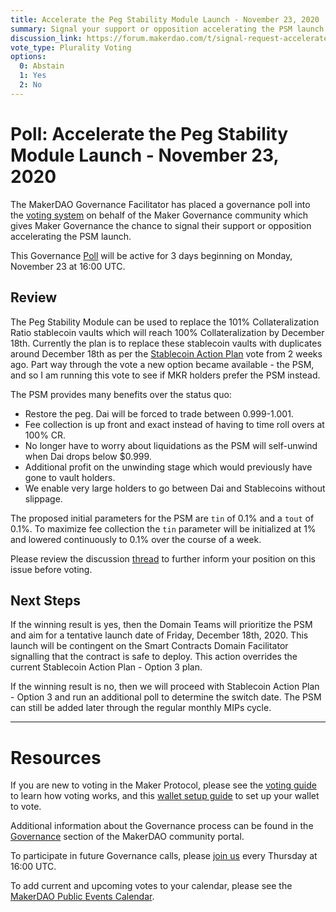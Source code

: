```yaml
---
title: Accelerate the Peg Stability Module Launch - November 23, 2020
summary: Signal your support or opposition accelerating the PSM launch.
discussion_link: https://forum.makerdao.com/t/signal-request-accelerate-the-psm-launch/5094
vote_type: Plurality Voting
options:
  0: Abstain
  1: Yes
  2: No
---
```

# Poll: Accelerate the Peg Stability Module Launch - November 23, 2020

The MakerDAO Governance Facilitator has placed a governance poll into the [voting system](https://vote.makerdao.com/polling) on behalf of the Maker Governance community which gives Maker Governance the chance to signal their support or opposition accelerating the PSM launch.

This Governance [Poll](https://community-development.makerdao.com/en/learn/governance/on-chain-gov) will be active for 3 days beginning on Monday, November 23 at 16:00 UTC.

## Review

The Peg Stability Module can be used to replace the 101% Collateralization Ratio stablecoin vaults which will reach 100% Collateralization by December 18th. Currently the plan is to replace these stablecoin vaults with duplicates around December 18th as per the [Stablecoin Action Plan](https://vote.makerdao.com/polling/QmY1vJPs?network=mainnet#vote-breakdown) vote from 2 weeks ago. Part way through the vote a new option became available - the PSM, and so I am running this vote to see if MKR holders prefer the PSM instead.

The PSM provides many benefits over the status quo:

 * Restore the peg. Dai will be forced to trade between 0.999-1.001.
 * Fee collection is up front and exact instead of having to time roll overs at 100% CR.
 * No longer have to worry about liquidations as the PSM will self-unwind when Dai drops below $0.999.
 * Additional profit on the unwinding stage which would previously have gone to vault holders.
 * We enable very large holders to go between Dai and Stablecoins without slippage.

The proposed initial parameters for the PSM are `tin` of 0.1% and a `tout` of 0.1%. To maximize fee collection the `tin` parameter will be initialized at 1% and lowered continuously to 0.1% over the course of a week.

Please review the discussion [thread](https://forum.makerdao.com/t/signal-request-accelerate-the-psm-launch/5094) to further inform your position on this issue before voting.

## Next Steps

If the winning result is yes, then the Domain Teams will prioritize the PSM and aim for a tentative launch date of Friday, December 18th, 2020. This launch will be contingent on the Smart Contracts Domain Facilitator signalling that the contract is safe to deploy. This action overrides the current Stablecoin Action Plan - Option 3 plan.

If the winning result is no, then we will proceed with Stablecoin Action Plan - Option 3 and run an additional poll to determine the switch date. The PSM can still be added later through the regular monthly MIPs cycle.

---

# Resources

If you are new to voting in the Maker Protocol, please see the [voting guide](https://community-development.makerdao.com/en/learn/governance/how-voting-works/) to learn how voting works, and this [wallet setup guide](https://community-development.makerdao.com/en/learn/governance/voting-setup/) to set up your wallet to vote.

Additional information about the Governance process can be found in the [Governance](https://community-development.makerdao.com/en/learn/governance) section of the MakerDAO community portal.

To participate in future Governance calls, please [join us](https://github.com/makerdao/community/tree/master/governance/governance-and-risk-meetings) every Thursday at 16:00 UTC.

To add current and upcoming votes to your calendar, please see the [MakerDAO Public Events Calendar](https://calendar.google.com/calendar/embed?src=makerdao.com_3efhm2ghipksegl009ktniomdk%40group.calendar.google.com&ctz=UTC&mode=week&showCalendars=0&showPrint=0).


